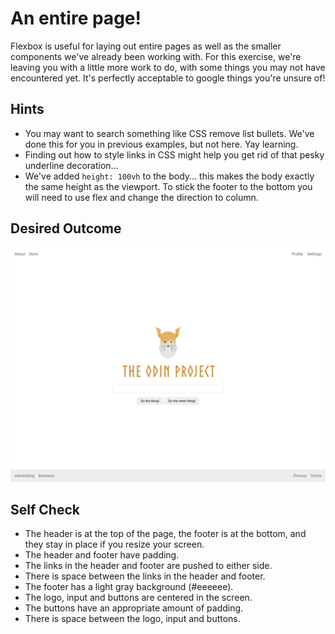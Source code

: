 # An entire page!

Flexbox is useful for laying out entire pages as well as the smaller components we've already been working with. For this exercise, we're leaving you with a little more work to do, with some things you may not have encountered yet. It's perfectly acceptable to google things you're unsure of!

## Hints

- You may want to search something like CSS remove list bullets. We've done this for you in previous examples, but not here. Yay learning.  
- Finding out how to style links in CSS might help you get rid of that pesky underline decoration...  
- We've added `height: 100vh` to the body... this makes the body exactly the same height as the viewport. To stick the footer to the bottom you will need to use flex and change the direction to column.

## Desired Outcome

![Desired outcome](desired-outcome.png)

## Self Check

- The header is at the top of the page, the footer is at the bottom, and they stay in place if you resize your screen.  
- The header and footer have padding.  
- The links in the header and footer are pushed to either side.  
- There is space between the links in the header and footer.  
- The footer has a light gray background (#eeeeee).  
- The logo, input and buttons are centered in the screen.  
- The buttons have an appropriate amount of padding.  
- There is space between the logo, input and buttons.
